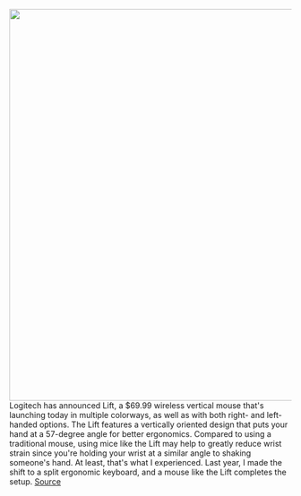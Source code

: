 <img src='https://cdn.vox-cdn.com/thumbor/C8jKkMtug6PJUUeTmAaoproOuro=/0x0:2040x1360/1200x800/filters:focal(857x517:1183x843)/cdn.vox-cdn.com/uploads/chorus_image/image/70765513/akrales_220414_5141_0010.0.jpg' width='700px' /><br/>
Logitech has announced Lift, a $69.99 wireless vertical mouse that's launching today in multiple colorways, as well as with both right- and left-handed options. The Lift features a vertically oriented design that puts your hand at a 57-degree angle for better ergonomics. Compared to using a traditional mouse, using mice like the Lift may help to greatly reduce wrist strain since you're holding your wrist at a similar angle to shaking someone's hand. At least, that's what I experienced. Last year, I made the shift to a split ergonomic keyboard, and a mouse like the Lift completes the setup.
<a href='https://www.theverge.com/2022/4/19/23030160/logitech-lift-ergonomic-vertical-wireless-mouse-price-features'> Source <a/>